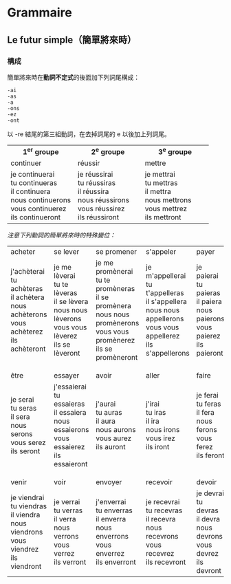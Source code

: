 # Grammaire

## Le futur simple（簡單將來時）

### 構成
簡單將來時在**動詞不定式**的後面加下列詞尾構成：

    -ai
    -as
    -a
    -ons
    -ez
    -ont

以 -re 結尾的第三組動詞，在去掉詞尾的 e 以後加上列詞尾。

<table>
    <tbody>
        <tr>
            <td width="33.3%" align="center">
                <strong>1<sup>er</sup> groupe</strong>
            </td>
            <td width="33.3%" align="center">
                <strong>2<sup>e</sup> groupe</strong>
            </td>
            <td width="33.3%" align="center">
                <strong>3<sup>e</sup> groupe</strong>
            </td>
        </tr>
        <tr>
            <td>continuer</td>
            <td>réussir</td>
            <td>mettre</td>
        </tr>
        <tr>
            <td>
                je continuerai
                <br />
                tu continueras
                <br />
                il continuera
                <br />
                nous continuerons
                <br />
                vous continuerez
                <br />
                ils continueront
            </td>
            <td>
                je réussirai
                <br />
                tu réussiras
                <br />
                il réussira
                <br />
                nous réussirons
                <br />
                vous réussirez
                <br />
                ils réussiront
            </td>
            <td>
                je mettrai
                <br />
                tu mettras
                <br />
                il mettra
                <br />
                nous mettrons
                <br />
                vous mettrez
                <br />
                ils mettront
            </td>
        </tr>
    </tbody>
</table>

*注意下列動詞的簡單將來時的特殊變位：*

<table>
    <tbody>
        <tr>
            <td width="16.6%">acheter</td>
            <td width="16.6%">se lever</td>
            <td width="16.6%">se promener</td>
            <td width="16.6%">s'appeler</td>
            <td width="16.6%">payer</td>
        </tr>
        <tr>
            <td>
                j'achèterai
                <br />
                tu achèteras
                <br />
                il achètera
                <br />
                nous achèterons
                <br />
                vous achèterez
                <br />
                ils achèteront
            </td>
            <td>
                je me lèverai
                <br />
                tu te lèveras
                <br />
                il se lèvera
                <br />
                nous nous lèverons
                <br />
                vous vous lèverez
                <br />
                ils se lèveront
            </td>
            <td>
                je me promènerai
                <br />
                tu te promèneras
                <br />
                il se promènera
                <br />
                nous nous promènerons
                <br />
                vous vous promènerez
                <br />
                ils se promèneront
            </td>
            <td>
                je m'appellerai
                <br />
                tu t'appelleras
                <br />
                il s'appellera
                <br />
                nous nous appellerons
                <br />
                vous vous appellerez
                <br />
                ils s'appellerons
            </td>
            <td>
                je paierai
                <br />
                tu paieras
                <br />
                il paiera
                <br />
                nous paierons
                <br />
                vous paierez
                <br />
                ils paieront
            </td>
        </tr>
        <tr height="16px"></tr>
        <tr>
            <td>être</td>
            <td>essayer</td>
            <td>avoir</td>
            <td>aller</td>
            <td>faire</td>
        </tr>
        <tr>
            <td>
                je serai
                <br />
                tu seras
                <br />
                il sera
                <br />
                nous serons
                <br />
                vous serez
                <br />
                ils seront
            </td>
            <td>
                j'essaierai
                <br />
                tu essaieras
                <br />
                il essaiera
                <br />
                nous essaierons
                <br />
                vous essaierez
                <br />
                ils essaieront
            </td>
            <td>
                j'aurai
                <br />
                tu auras
                <br />
                il aura
                <br />
                nous aurons
                <br />
                vous aurez
                <br />
                ils auront
            </td>
            <td>
                j'irai
                <br />
                tu iras
                <br />
                il ira
                <br />
                nous irons
                <br />
                vous irez
                <br />
                ils iront
            </td>
            <td>
                je ferai
                <br />
                tu feras
                <br />
                il fera
                <br />
                nous ferons
                <br />
                vous ferez
                <br />
                ils feront
            </td>
        </tr>
        <tr height="16px"></tr>
        <tr>
            <td>venir</td>
            <td>voir</td>
            <td>envoyer</td>
            <td>recevoir</td>
            <td>devoir</td>
        </tr>
        <tr>
            <td>
                je viendrai
                <br />
                tu viendras
                <br />
                il viendra
                <br />
                nous viendrons
                <br />
                vous viendrez
                <br />
                ils viendront
            </td>
            <td>
                je verrai
                <br />
                tu verras
                <br />
                il verra
                <br />
                nous verrons
                <br />
                vous verrez
                <br />
                ils verront
            </td>
            <td>
                j'enverrai
                <br />
                tu enverras
                <br />
                il enverra
                <br />
                nous enverrons
                <br />
                vous enverrez
                <br />
                ils enverront
            </td>
            <td>
                je recevrai
                <br />
                tu recevras
                <br />
                il recevra
                <br />
                nous recevrons
                <br />
                vous recevrez
                <br />
                ils recevront
            </td>
            <td>
                je devrai
                <br />
                tu devras
                <br />
                il devra
                <br />
                nous devrons
                <br />
                vous devrez
                <br />
                ils devront
            </td>
        </tr>
    </tbody>
</table>